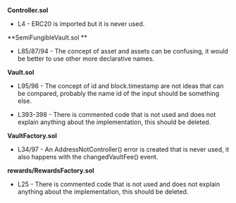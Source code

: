 **Controller.sol**
- L4 - ERC20 is imported but it is never used.

**SemiFungibleVault.sol **
- L85/87/94 - The concept of asset and assets can be confusing, it would be better to use other more declarative names.

**Vault.sol**
- L95/96 - The concept of id and block.timestamp are not ideas that can be compared, probably the name id of the input should be something else.

- L393-398 - There is commented code that is not used and does not explain anything about the implementation, this should be deleted.

**VaultFactory.sol**
- L34/97 - An AddressNotController() error is created that is never used, it also happens with the changedVaultFee() event.

**rewards/RewardsFactory.sol**
- L25 - There is commented code that is not used and does not explain anything about the implementation, this should be deleted.